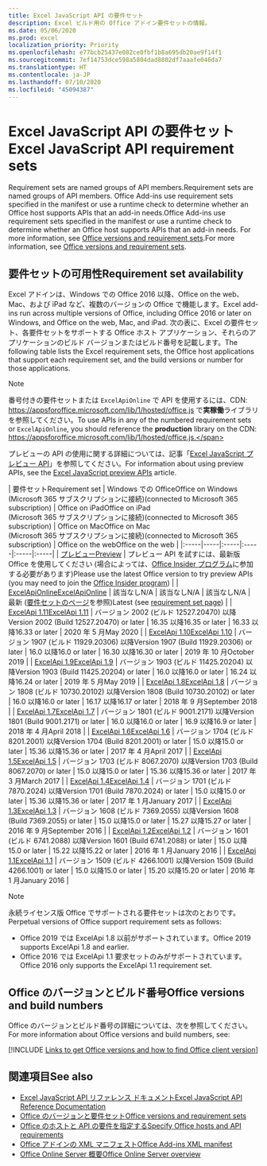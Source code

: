 ```yaml
---
title: Excel JavaScript API の要件セット
description: Excel ビルド用の Office アドイン要件セットの情報。
ms.date: 05/06/2020
ms.prod: excel
localization_priority: Priority
ms.openlocfilehash: e77bcb25437e082ce0fbf1b8a695db20ae9f14f1
ms.sourcegitcommit: 7ef14753dce598a5804dad8802df7aaafe046da7
ms.translationtype: HT
ms.contentlocale: ja-JP
ms.lasthandoff: 07/10/2020
ms.locfileid: "45094387"
---
```

# <a name="excel-javascript-api-requirement-sets"></a><span data-ttu-id="7120f-103">Excel JavaScript API の要件セット</span><span class="sxs-lookup"><span data-stu-id="7120f-103">Excel JavaScript API requirement sets</span></span>

<span data-ttu-id="7120f-104">Requirement sets are named groups of API members.</span><span class="sxs-lookup"><span data-stu-id="7120f-104">Requirement sets are named groups of API members.</span></span> <span data-ttu-id="7120f-105">Office Add-ins use requirement sets specified in the manifest or use a runtime check to determine whether an Office host supports APIs that an add-in needs.</span><span class="sxs-lookup"><span data-stu-id="7120f-105">Office Add-ins use requirement sets specified in the manifest or use a runtime check to determine whether an Office host supports APIs that an add-in needs.</span></span> <span data-ttu-id="7120f-106">For more information, see [Office versions and requirement sets](../../develop/office-versions-and-requirement-sets.md).</span><span class="sxs-lookup"><span data-stu-id="7120f-106">For more information, see [Office versions and requirement sets](../../develop/office-versions-and-requirement-sets.md).</span></span>

## <a name="requirement-set-availability"></a><span data-ttu-id="7120f-107">要件セットの可用性</span><span class="sxs-lookup"><span data-stu-id="7120f-107">Requirement set availability</span></span>

<span data-ttu-id="7120f-108">Excel アドインは、Windows での Office 2016 以降、Office on the web、Mac、および iPad など、複数のバージョンの Office で機能します。</span><span class="sxs-lookup"><span data-stu-id="7120f-108">Excel add-ins run across multiple versions of Office, including Office 2016 or later on Windows, and Office on the web, Mac, and iPad.</span></span> <span data-ttu-id="7120f-109">次の表に、Excel の要件セット、各要件セットをサポートする Office ホスト アプリケーション、それらのアプリケーションのビルド バージョンまたはビルド番号を記載します。</span><span class="sxs-lookup"><span data-stu-id="7120f-109">The following table lists the Excel requirement sets, the Office host applications that support each requirement set, and the build versions or number for those applications.</span></span>

> [!NOTE]
> <span data-ttu-id="7120f-110">番号付きの要件セットまたは `ExcelApiOnline` で API を使用するには、CDN: https://appsforoffice.microsoft.com/lib/1/hosted/office.js で**実稼働**ライブラリを参照してください。</span><span class="sxs-lookup"><span data-stu-id="7120f-110">To use APIs in any of the numbered requirement sets or `ExcelApiOnline`, you should reference the **production** library on the CDN: https://appsforoffice.microsoft.com/lib/1/hosted/office.js.</span></span>
>
> <span data-ttu-id="7120f-111">プレビューの API の使用に関する詳細については、記事「[Excel JavaScript プレビュー API](excel-preview-apis.md)」を参照してください。</span><span class="sxs-lookup"><span data-stu-id="7120f-111">For information about using preview APIs, see the [Excel JavaScript preview APIs](excel-preview-apis.md) article.</span></span>

|  <span data-ttu-id="7120f-112">要件セット</span><span class="sxs-lookup"><span data-stu-id="7120f-112">Requirement set</span></span>  |  <span data-ttu-id="7120f-113">Windows での Office</span><span class="sxs-lookup"><span data-stu-id="7120f-113">Office on Windows</span></span><br><span data-ttu-id="7120f-114">(Microsoft 365 サブスクリプションに接続)</span><span class="sxs-lookup"><span data-stu-id="7120f-114">(connected to Microsoft 365 subscription)</span></span>  |  <span data-ttu-id="7120f-115">Office on iPad</span><span class="sxs-lookup"><span data-stu-id="7120f-115">Office on iPad</span></span><br><span data-ttu-id="7120f-116">(Microsoft 365 サブスクリプションに接続)</span><span class="sxs-lookup"><span data-stu-id="7120f-116">(connected to Microsoft 365 subscription)</span></span>  |  <span data-ttu-id="7120f-117">Office on Mac</span><span class="sxs-lookup"><span data-stu-id="7120f-117">Office on Mac</span></span><br><span data-ttu-id="7120f-118">(Microsoft 365 サブスクリプションに接続)</span><span class="sxs-lookup"><span data-stu-id="7120f-118">(connected to Microsoft 365 subscription)</span></span>  | <span data-ttu-id="7120f-119">Office on the web</span><span class="sxs-lookup"><span data-stu-id="7120f-119">Office on the web</span></span> |
|:-----|-----|:-----|:-----|:-----|:-----|
| [<span data-ttu-id="7120f-120">プレビュー</span><span class="sxs-lookup"><span data-stu-id="7120f-120">Preview</span></span>](excel-preview-apis.md)  | <span data-ttu-id="7120f-121">プレビュー API を試すには、最新版 Office を使用してください (場合によっては、[Office Insider プログラム](https://insider.office.com)に参加する必要があります)</span><span class="sxs-lookup"><span data-stu-id="7120f-121">Please use the latest Office version to try preview APIs (you may need to join the [Office Insider program](https://insider.office.com))</span></span> |
| [<span data-ttu-id="7120f-122">ExcelApiOnline</span><span class="sxs-lookup"><span data-stu-id="7120f-122">ExcelApiOnline</span></span>](excel-api-online-requirement-set.md) | <span data-ttu-id="7120f-123">該当なし</span><span class="sxs-lookup"><span data-stu-id="7120f-123">N/A</span></span> | <span data-ttu-id="7120f-124">該当なし</span><span class="sxs-lookup"><span data-stu-id="7120f-124">N/A</span></span> | <span data-ttu-id="7120f-125">該当なし</span><span class="sxs-lookup"><span data-stu-id="7120f-125">N/A</span></span> | <span data-ttu-id="7120f-126">最新 ([要件セットのページ](./excel-api-online-requirement-set.md)を参照)</span><span class="sxs-lookup"><span data-stu-id="7120f-126">Latest (see [requirement set page](./excel-api-online-requirement-set.md))</span></span> |
| [<span data-ttu-id="7120f-127">ExcelApi 1.11</span><span class="sxs-lookup"><span data-stu-id="7120f-127">ExcelApi 1.11</span></span>](excel-api-1-11-requirement-set.md) | <span data-ttu-id="7120f-128">バージョン 2002 (ビルド 12527.20470) 以降</span><span class="sxs-lookup"><span data-stu-id="7120f-128">Version 2002 (Build 12527.20470) or later</span></span> | <span data-ttu-id="7120f-129">16.35 以降</span><span class="sxs-lookup"><span data-stu-id="7120f-129">16.35 or later</span></span> | <span data-ttu-id="7120f-130">16.33 以降</span><span class="sxs-lookup"><span data-stu-id="7120f-130">16.33 or later</span></span> | <span data-ttu-id="7120f-131">2020 年 5 月</span><span class="sxs-lookup"><span data-stu-id="7120f-131">May 2020</span></span> |
| [<span data-ttu-id="7120f-132">ExcelApi 1.10</span><span class="sxs-lookup"><span data-stu-id="7120f-132">ExcelApi 1.10</span></span>](excel-api-1-10-requirement-set.md) | <span data-ttu-id="7120f-133">バージョン 1907 (ビルド 11929.20306) 以降</span><span class="sxs-lookup"><span data-stu-id="7120f-133">Version 1907 (Build 11929.20306) or later</span></span> | <span data-ttu-id="7120f-134">16.0 以降</span><span class="sxs-lookup"><span data-stu-id="7120f-134">16.0 or later</span></span> | <span data-ttu-id="7120f-135">16.30 以降</span><span class="sxs-lookup"><span data-stu-id="7120f-135">16.30 or later</span></span> | <span data-ttu-id="7120f-136">2019 年 10 月</span><span class="sxs-lookup"><span data-stu-id="7120f-136">October 2019</span></span> |
| [<span data-ttu-id="7120f-137">ExcelApi 1.9</span><span class="sxs-lookup"><span data-stu-id="7120f-137">ExcelApi 1.9</span></span>](excel-api-1-9-requirement-set.md)  | <span data-ttu-id="7120f-138">バージョン 1903 (ビルド 11425.20204) 以降</span><span class="sxs-lookup"><span data-stu-id="7120f-138">Version 1903 (Build 11425.20204) or later</span></span> | <span data-ttu-id="7120f-139">16.0 以降</span><span class="sxs-lookup"><span data-stu-id="7120f-139">16.0 or later</span></span> | <span data-ttu-id="7120f-140">16.24 以降</span><span class="sxs-lookup"><span data-stu-id="7120f-140">16.24 or later</span></span> | <span data-ttu-id="7120f-141">2019 年 5 月</span><span class="sxs-lookup"><span data-stu-id="7120f-141">May 2019</span></span> |
| [<span data-ttu-id="7120f-142">ExcelApi 1.8</span><span class="sxs-lookup"><span data-stu-id="7120f-142">ExcelApi 1.8</span></span>](excel-api-1-8-requirement-set.md)  | <span data-ttu-id="7120f-143">バージョン 1808 (ビルド 10730.20102) 以降</span><span class="sxs-lookup"><span data-stu-id="7120f-143">Version 1808 (Build 10730.20102) or later</span></span> | <span data-ttu-id="7120f-144">16.0 以降</span><span class="sxs-lookup"><span data-stu-id="7120f-144">16.0 or later</span></span> | <span data-ttu-id="7120f-145">16.17 以降</span><span class="sxs-lookup"><span data-stu-id="7120f-145">16.17 or later</span></span> | <span data-ttu-id="7120f-146">2018 年 9 月</span><span class="sxs-lookup"><span data-stu-id="7120f-146">September 2018</span></span> |
| [<span data-ttu-id="7120f-147">ExcelApi 1.7</span><span class="sxs-lookup"><span data-stu-id="7120f-147">ExcelApi 1.7</span></span>](excel-api-1-7-requirement-set.md)  | <span data-ttu-id="7120f-148">バージョン 1801 (ビルド 9001.2171) 以降</span><span class="sxs-lookup"><span data-stu-id="7120f-148">Version 1801 (Build 9001.2171) or later</span></span>   | <span data-ttu-id="7120f-149">16.0 以降</span><span class="sxs-lookup"><span data-stu-id="7120f-149">16.0 or later</span></span>  | <span data-ttu-id="7120f-150">16.9 以降</span><span class="sxs-lookup"><span data-stu-id="7120f-150">16.9 or later</span></span>  | <span data-ttu-id="7120f-151">2018 年 4 月</span><span class="sxs-lookup"><span data-stu-id="7120f-151">April 2018</span></span> |
| [<span data-ttu-id="7120f-152">ExcelApi 1.6</span><span class="sxs-lookup"><span data-stu-id="7120f-152">ExcelApi 1.6</span></span>](excel-api-1-6-requirement-set.md)  | <span data-ttu-id="7120f-153">バージョン 1704 (ビルド 8201.2001) 以降</span><span class="sxs-lookup"><span data-stu-id="7120f-153">Version 1704 (Build 8201.2001) or later</span></span>   | <span data-ttu-id="7120f-154">15.0 以降</span><span class="sxs-lookup"><span data-stu-id="7120f-154">15.0 or later</span></span>  | <span data-ttu-id="7120f-155">15.36 以降</span><span class="sxs-lookup"><span data-stu-id="7120f-155">15.36 or later</span></span> | <span data-ttu-id="7120f-156">2017 年 4 月</span><span class="sxs-lookup"><span data-stu-id="7120f-156">April 2017</span></span> |
| [<span data-ttu-id="7120f-157">ExcelApi 1.5</span><span class="sxs-lookup"><span data-stu-id="7120f-157">ExcelApi 1.5</span></span>](excel-api-1-5-requirement-set.md)  | <span data-ttu-id="7120f-158">バージョン 1703 (ビルド 8067.2070) 以降</span><span class="sxs-lookup"><span data-stu-id="7120f-158">Version 1703 (Build 8067.2070) or later</span></span>   | <span data-ttu-id="7120f-159">15.0 以降</span><span class="sxs-lookup"><span data-stu-id="7120f-159">15.0 or later</span></span>  | <span data-ttu-id="7120f-160">15.36 以降</span><span class="sxs-lookup"><span data-stu-id="7120f-160">15.36 or later</span></span> | <span data-ttu-id="7120f-161">2017 年 3 月</span><span class="sxs-lookup"><span data-stu-id="7120f-161">March 2017</span></span> |
| [<span data-ttu-id="7120f-162">ExcelApi 1.4</span><span class="sxs-lookup"><span data-stu-id="7120f-162">ExcelApi 1.4</span></span>](excel-api-1-4-requirement-set.md)  | <span data-ttu-id="7120f-163">バージョン 1701 (ビルド 7870.2024) 以降</span><span class="sxs-lookup"><span data-stu-id="7120f-163">Version 1701 (Build 7870.2024) or later</span></span>   | <span data-ttu-id="7120f-164">15.0 以降</span><span class="sxs-lookup"><span data-stu-id="7120f-164">15.0 or later</span></span>  | <span data-ttu-id="7120f-165">15.36 以降</span><span class="sxs-lookup"><span data-stu-id="7120f-165">15.36 or later</span></span> | <span data-ttu-id="7120f-166">2017 年 1 月</span><span class="sxs-lookup"><span data-stu-id="7120f-166">January 2017</span></span> |
| [<span data-ttu-id="7120f-167">ExcelApi 1.3</span><span class="sxs-lookup"><span data-stu-id="7120f-167">ExcelApi 1.3</span></span>](excel-api-1-3-requirement-set.md)  | <span data-ttu-id="7120f-168">バージョン 1608 (ビルド 7369.2055) 以降</span><span class="sxs-lookup"><span data-stu-id="7120f-168">Version 1608 (Build 7369.2055) or later</span></span>   | <span data-ttu-id="7120f-169">15.0 以降</span><span class="sxs-lookup"><span data-stu-id="7120f-169">15.0 or later</span></span> | <span data-ttu-id="7120f-170">15.27 以降</span><span class="sxs-lookup"><span data-stu-id="7120f-170">15.27 or later</span></span> | <span data-ttu-id="7120f-171">2016 年 9 月</span><span class="sxs-lookup"><span data-stu-id="7120f-171">September 2016</span></span> |
| [<span data-ttu-id="7120f-172">ExcelApi 1.2</span><span class="sxs-lookup"><span data-stu-id="7120f-172">ExcelApi 1.2</span></span>](excel-api-1-2-requirement-set.md)  | <span data-ttu-id="7120f-173">バージョン 1601 (ビルド 6741.2088) 以降</span><span class="sxs-lookup"><span data-stu-id="7120f-173">Version 1601 (Build 6741.2088) or later</span></span>   | <span data-ttu-id="7120f-174">15.0 以降</span><span class="sxs-lookup"><span data-stu-id="7120f-174">15.0 or later</span></span> | <span data-ttu-id="7120f-175">15.22 以降</span><span class="sxs-lookup"><span data-stu-id="7120f-175">15.22 or later</span></span> | <span data-ttu-id="7120f-176">2016 年 1 月</span><span class="sxs-lookup"><span data-stu-id="7120f-176">January 2016</span></span> |
| [<span data-ttu-id="7120f-177">ExcelApi 1.1</span><span class="sxs-lookup"><span data-stu-id="7120f-177">ExcelApi 1.1</span></span>](excel-api-1-1-requirement-set.md)  | <span data-ttu-id="7120f-178">バージョン 1509 (ビルド 4266.1001) 以降</span><span class="sxs-lookup"><span data-stu-id="7120f-178">Version 1509 (Build 4266.1001) or later</span></span>   | <span data-ttu-id="7120f-179">15.0 以降</span><span class="sxs-lookup"><span data-stu-id="7120f-179">15.0 or later</span></span> | <span data-ttu-id="7120f-180">15.20 以降</span><span class="sxs-lookup"><span data-stu-id="7120f-180">15.20 or later</span></span> | <span data-ttu-id="7120f-181">2016 年 1 月</span><span class="sxs-lookup"><span data-stu-id="7120f-181">January 2016</span></span> |

> [!NOTE]
> <span data-ttu-id="7120f-182">永続ライセンス版 Office でサポートされる要件セットは次のとおりです。</span><span class="sxs-lookup"><span data-stu-id="7120f-182">Perpetual versions of Office support requirement sets as follows:</span></span>
>
> - <span data-ttu-id="7120f-183">Office 2019 では ExcelApi 1.8 以前がサポートされています。</span><span class="sxs-lookup"><span data-stu-id="7120f-183">Office 2019 supports ExcelApi 1.8 and earlier.</span></span>
> - <span data-ttu-id="7120f-184">Office 2016 では ExcelApi 1.1 要求セットのみがサポートされています。</span><span class="sxs-lookup"><span data-stu-id="7120f-184">Office 2016 only supports the ExcelApi 1.1 requirement set.</span></span>

## <a name="office-versions-and-build-numbers"></a><span data-ttu-id="7120f-185">Office のバージョンとビルド番号</span><span class="sxs-lookup"><span data-stu-id="7120f-185">Office versions and build numbers</span></span>

<span data-ttu-id="7120f-186">Office のバージョンとビルド番号の詳細については、次を参照してください。</span><span class="sxs-lookup"><span data-stu-id="7120f-186">For more information about Office versions and build numbers, see:</span></span>

[!INCLUDE [Links to get Office versions and how to find Office client version](../../includes/links-get-office-versions-builds.md)]

## <a name="see-also"></a><span data-ttu-id="7120f-187">関連項目</span><span class="sxs-lookup"><span data-stu-id="7120f-187">See also</span></span>

- [<span data-ttu-id="7120f-188">Excel JavaScript API リファレンス ドキュメント</span><span class="sxs-lookup"><span data-stu-id="7120f-188">Excel JavaScript API Reference Documentation</span></span>](/javascript/api/excel)
- [<span data-ttu-id="7120f-189">Office のバージョンと要件セット</span><span class="sxs-lookup"><span data-stu-id="7120f-189">Office versions and requirement sets</span></span>](../../develop/office-versions-and-requirement-sets.md)
- [<span data-ttu-id="7120f-190">Office のホストと API の要件を指定する</span><span class="sxs-lookup"><span data-stu-id="7120f-190">Specify Office hosts and API requirements</span></span>](../../develop/specify-office-hosts-and-api-requirements.md)
- [<span data-ttu-id="7120f-191">Office アドインの XML マニフェスト</span><span class="sxs-lookup"><span data-stu-id="7120f-191">Office Add-ins XML manifest</span></span>](../../develop/add-in-manifests.md)
- [<span data-ttu-id="7120f-192">Office Online Server 概要</span><span class="sxs-lookup"><span data-stu-id="7120f-192">Office Online Server overview</span></span>](/officeonlineserver/office-online-server-overview)
